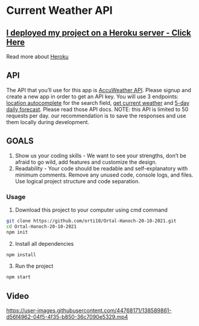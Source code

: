 # Current Weather API

## [I deployed my project on a Heroku server - Click Here](https://ortal-weather-api.herokuapp.com/#/)

Read more about [Heroku](https://www.heroku.com/)

## API
The API that you’ll use for this app is [AccuWeather API](https://developer.accuweather.com/).
Please signup and create a new app in order to get an API key.
You will use 3 endpoints: [location autocomplete](https://developer.accuweather.com/accuweather-locations-api/apis/get/locations/v1/cities/autocomplete) for the search field, [get current weather](https://developer.accuweather.com/accuweather-current-conditions-api/apis/get/currentconditions/v1/%7BlocationKey%7D) and
[5-day daily forecast](https://developer.accuweather.com/accuweather-forecast-api/apis/get/forecasts/v1/daily/5day/%7BlocationKey%7D).
Please read those API docs.
NOTE: this API is limited to 50 requests per day. our recommendation is to save the responses
and use them locally during development.

## GOALS
1. Show us your coding skills - We want to see your strengths, don’t be afraid to go wild, add
features and customize the design.
2. Readability - Your code should be readable and self-explanatory with minimum
comments. Remove any unused code, console logs, and files. Use logical project
structure and code separation.

### Usage
1. Download this project to your computer using cmd command
```sh
git clone https://github.com/orti10/Ortal-Hanoch-20-10-2021.git
cd Ortal-Hanoch-20-10-2021
npm init
```

2. Install all dependencies
```sh
npm install
```

3. Run the project
```sh
npm start
```
## Video
https://user-images.githubusercontent.com/44768171/138589861-d56f4962-04f5-4f35-b850-36c7090e5329.mp4







